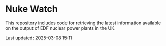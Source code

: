 # Nuke Watch

This repository includes code for retrieving the latest information available on the output of EDF nuclear power plants in the UK.

Last updated: 2025-03-08 15:11